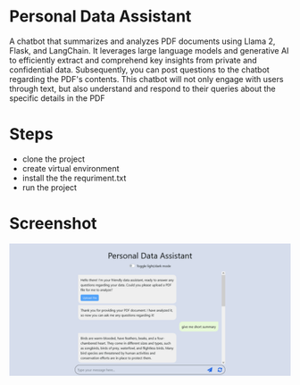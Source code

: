 # Personal Data Assistant 
A chatbot that summarizes and analyzes PDF documents using Llama 2, Flask, and LangChain. It leverages large language models and generative AI to efficiently extract and comprehend key insights from private and confidential data. Subsequently, you can post questions to the chatbot regarding the PDF's contents. This chatbot will not only engage with users through text, but also understand and respond to their queries about the specific details in the PDF

# Steps
- clone the project
- create virtual environment
- install the the requriment.txt
- run the project

# Screenshot
![screenshot](screenshot.png)
